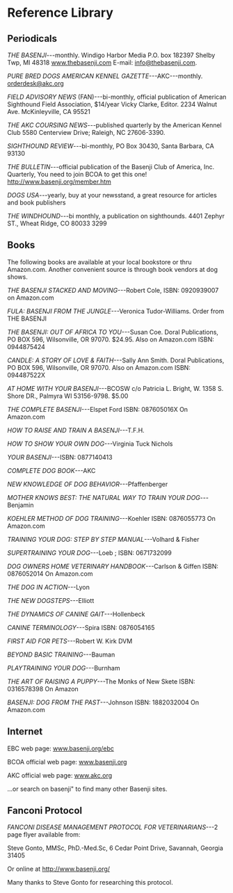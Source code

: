 # Reference Library


## Periodicals

_THE BASENJI_---monthly.  Windigo Harbor Media P.O. box 182397 Shelby Twp, MI 48318   www.thebasenji.com  E-mail: info@thebasenji.com.

_PURE BRED DOGS AMERICAN KENNEL GAZETTE_---AKC---monthly.  orderdesk@akc.org

_FIELD ADVISORY NEWS_ (FAN)---bi-monthly, official publication of American Sighthound Field Association, $14/year Vicky Clarke, Editor. 2234 Walnut Ave. McKinleyville, CA 95521

_THE AKC COURSING NEWS_---published quarterly by the American Kennel Club 5580 Centerview Drive; Raleigh, NC 27606-3390.

_SIGHTHOUND REVIEW_---bi-monthly, PO Box 30430, Santa Barbara, CA  93130

_THE BULLETIN_---official publication of the Basenji Club of America, Inc.  Quarterly, You need to join BCOA to get this one!  http://www.basenji.org/member.htm

_DOGS USA_---yearly, buy at your newsstand, a great resource for articles and book publishers

_THE WINDHOUND_---bi monthly, a publication on sighthounds.  4401 Zephyr ST., Wheat Ridge, CO  80033 3299


## Books

The following books are available at your local bookstore or thru
Amazon.com.  Another convenient source is through book vendors at
dog shows.

_THE BASENJI STACKED AND MOVING_---Robert Cole, ISBN: 0920939007 on Amazon.com

_FULA: BASENJI FROM THE JUNGLE_---Veronica Tudor-Williams.  Order from THE BASENJI

_THE BASENJI: OUT OF AFRICA TO YOU_---Susan Coe.  Doral Publications, PO BOX 596, Wilsonville, OR 97070. $24.95.  Also on Amazon.com  ISBN: 0944875424

_CANDLE: A STORY OF LOVE & FAITH_---Sally Ann Smith. Doral Publications, PO BOX 596, Wilsonville, OR 97070. Also on Amazon.com ISBN: 094487522X

_AT HOME WITH YOUR BASENJI_---BCOSW c/o Patricia L. Bright, W. 1358 S. Shore DR., Palmyra WI 53156-9798. $5.00

_THE COMPLETE BASENJI_---Elspet Ford ISBN: 087605016X On Amazon.com

_HOW TO RAISE AND TRAIN A BASENJI_---T.F.H.

_HOW TO SHOW YOUR OWN DOG_---Virginia Tuck Nichols

_YOUR BASENJI_---ISBN: 0877140413

_COMPLETE DOG BOOK_---AKC

_NEW KNOWLEDGE OF DOG BEHAVIOR_---Pfaffenberger

_MOTHER KNOWS BEST: THE NATURAL WAY TO TRAIN YOUR DOG_---Benjamin

_KOEHLER METHOD OF DOG TRAINING_---Koehler  ISBN: 0876055773  On Amazon.com

_TRAINING YOUR DOG: STEP BY STEP MANUAL_---Volhard & Fisher

_SUPERTRAINING YOUR DOG_---Loeb ; ISBN: 0671732099

_DOG OWNERS HOME VETERINARY HANDBOOK_---Carlson & Giffen ISBN: 0876052014  On Amazon.com

_THE DOG IN ACTION_---Lyon

_THE NEW DOGSTEPS_---Elliott

_THE DYNAMICS OF CANINE GAIT_---Hollenbeck

_CANINE TERMINOLOGY_---Spira  ISBN: 0876054165

_FIRST AID FOR PETS_---Robert W. Kirk DVM

_BEYOND BASIC TRAINING_---Bauman

_PLAYTRAINING YOUR DOG_---Burnham

_THE ART OF RAISING A PUPPY_---The Monks of New Skete ISBN: 0316578398  On Amazon

_BASENJI: DOG FROM THE PAST_---Johnson ISBN: 1882032004  On Amazon.com


## Internet

EBC web page:  www.basenji.org/ebc

BCOA official web page:  www.basenji.org

AKC official web page:  www.akc.org

...or search on basenji" to find many other Basenji sites.


## Fanconi Protocol

_FANCONI DISEASE MANAGEMENT PROTOCOL FOR VETERINARIANS_---2 page flyer available from:

Steve Gonto,  MMSc, PhD.-Med.Sc,  6 Cedar Point Drive, Savannah, Georgia 31405

Or online at http://www.basenji.org/

Many thanks to Steve Gonto for researching this protocol.
